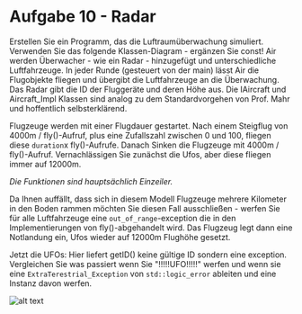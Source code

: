 # Aufgabe 10 - Radar

Erstellen Sie ein Programm, das die Luftraumüberwachung simuliert. Verwenden Sie das folgende Klassen-Diagram - ergänzen Sie const! 
Air werden Überwacher - wie ein Radar - hinzugefügt und unterschiedliche Luftfahrzeuge. In jeder Runde (gesteuert von der main) lässt Air die Flugobjekte fliegen und übergibt die Luftfahrzeuge an die Überwachung. Das Radar gibt die ID der Fluggeräte und deren Höhe aus. 
Die IAircraft und Aircraft_Impl Klassen sind analog zu dem Standardvorgehen von Prof. Mahr und hoffentlich selbsterklärend.

Flugzeuge werden mit einer Flugdauer gestartet. Nach einem Steigflug von 4000m / fly()-Aufruf, plus eine Zufallszahl zwischen 0 und 100, fliegen diese `duration`x fly()-Aufrufe. Danach Sinken die Flugzeuge mit 4000m / fly()-Aufruf. 
Vernachlässigen Sie zunächst die Ufos, aber diese fliegen immer auf 12000m.

*Die Funktionen sind hauptsächlich Einzeiler.*

Da Ihnen auffällt, dass sich in diesem Modell Flugzeuge mehrere Kilometer in den Boden rammen möchten Sie diesen Fall ausschließen - werfen Sie für alle Luftfahrzeuge eine `out_of_range`-exception die in den Implementierungen von fly()-abgehandelt wird. Das Flugzeug legt dann eine Notlandung ein, Ufos wieder auf 12000m Flughöhe gesetzt.

Jetzt die UFOs:
Hier liefert getID() keine gültige ID sondern eine exception. Vergleichen Sie was passiert wenn Sie "!!!!!UFO!!!!!" werfen und wenn sie eine `ExtraTerestrial_Exception` von `std::logic_error` ableiten und eine Instanz davon werfen.

![alt text](https://github.com/JankMi/opr/tree/master/Aufgabe10/Radar.png "Class diagram 'radar'")


